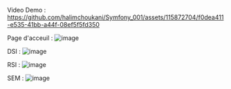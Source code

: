 Video Demo :
https://github.com/halimchoukani/Symfony_001/assets/115872704/f0dea411-e535-41bb-a44f-08ef5f5fd350





Page d'acceuil :
![image](https://github.com/halimchoukani/Symfony_001/assets/115872704/97ba669e-e6ab-44fd-9090-99d1db8d48a8)



DSI :
![image](https://github.com/halimchoukani/Symfony_001/assets/115872704/826487ac-f935-4c70-9d3e-593316c67689)

RSI :
![image](https://github.com/halimchoukani/Symfony_001/assets/115872704/984a0cc8-505d-49a8-ab42-3bc728e1a2c6)

SEM :
![image](https://github.com/halimchoukani/Symfony_001/assets/115872704/c291d4bc-c660-4c93-a255-6c7446c5a0e2)



